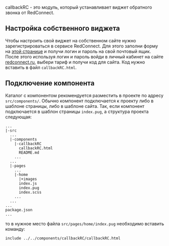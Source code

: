 callbackRC - это модуль, который устанавливает виджет обратного звонка от RedConnect.

## Настройка собственного виджета

Чтобы настроить свой виджет на собственном сайте нужно зарегистрироваться в сервисе RedConnect. Для этого заполни форму на [этой странице](https://redconnect.ru/) и получи логин и пароль на свой почтовый ящик. После этого используя логин и пароль войди в личный кабинет на сайте [redconnect.ru](https://redconnect.ru/), выбери тариф и получи код для сайта. Код нужно вставить в файл `callbackRC.html`.

## Подключение компонента

Каталог с компонентом рекомендуется разместить в проекте по адресу `src/components/`. Обычно компонент подключается к проекту либо в шаблоне страницы, либо в шаблоне сайта. Так, если компонент подключается в шаблон страницы `index.pug`, а структура проекта следующая:

```
...
|-src
  ...
  |-components
    |-callbackRC
      callbackRC.html
      README.md
    ...
  ...
  |-pages
    ...
    |-home
      |+images
      index.js
      index.pug
      index.scss
    ...
  ...
...
package.json
...
```

то в нужное место файла `src/pages/home/index.pug` необходимо вставить команду:

```pug
include ../../components/callbackRC/callbackRC.html
```

